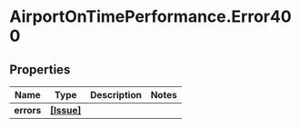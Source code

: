 # AirportOnTimePerformance.Error400

## Properties

Name | Type | Description | Notes
------------ | ------------- | ------------- | -------------
**errors** | [**[Issue]**](Issue.md) |  | 


